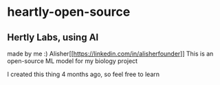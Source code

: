 # heartly-open-source
## Hertly Labs, using AI
made by me :) Alisher[[https://linkedin.com/in/alisherfounder]]
This is an open-source ML model for my biology project 

I created this thing 4 months ago, so feel free to learn
